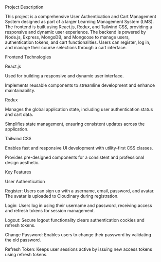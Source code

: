 Project Description

This project is a comprehensive User Authentication and Cart Management System designed as part of a larger Learning Management System (LMS). The frontend is built using React.js, Redux, and Tailwind CSS, providing a responsive and dynamic user experience. The backend is powered by Node.js, Express, MongoDB, and Mongoose to manage users, authentication tokens, and cart functionalities. Users can register, log in, and manage their course selections through a cart interface.



Frontend Technologies

React.js

Used for building a responsive and dynamic user interface.

Implements reusable components to streamline development and enhance maintainability.

Redux

Manages the global application state, including user authentication status and cart data.

Simplifies state management, ensuring consistent updates across the application.

Tailwind CSS

Enables fast and responsive UI development with utility-first CSS classes.

Provides pre-designed components for a consistent and professional design aesthetic.




Key Features

User Authentication

Register: Users can sign up with a username, email, password, and avatar. The avatar is uploaded to Cloudinary during registration.

Login: Users log in using their username and password, receiving access and refresh tokens for session management.

Logout: Secure logout functionality clears authentication cookies and refresh tokens.

Change Password: Enables users to change their password by validating the old password.

Refresh Token: Keeps user sessions active by issuing new access tokens using refresh tokens.

